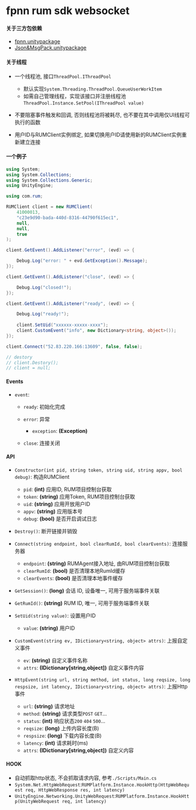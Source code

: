 # fpnn rum sdk websocket #

#### 关于三方包依赖 ####
* [fpnn.unitypackage](https://github.com/highras/fpnn-sdk-unity)
* [Json&MsgPack.unitypackage](https://github.com/deniszykov/msgpack-unity3d)

#### 关于线程 ####

* 一个线程池, 接口`ThreadPool.IThreadPool`
    * 默认实现`System.Threading.ThreadPool.QueueUserWorkItem`
    * 如需自己管理线程，实现该接口并注册线程池`ThreadPool.Instance.SetPool(IThreadPool value)`

* 不要阻塞事件触发和回调, 否则线程池将被耗尽, 也不要在其中调用仅UI线程可执行的函数

* 用户ID与RUMClient实例绑定, 如果切换用户ID请使用新的RUMClient实例重新建立连接

#### 一个例子 ####
```c#
using System;
using System.Collections;
using System.Collections.Generic;
using UnityEngine;

using com.rum;

RUMClient client = new RUMClient(
    41000013,
    "c23e9d90-bada-440d-8316-44790f615ec1",
    null,
    null,
    true
);

client.GetEvent().AddListener("error", (evd) => {

    Debug.Log("error: " + evd.GetException().Message);
});

client.GetEvent().AddListener("close", (evd) => {

    Debug.Log("closed!");
});

client.GetEvent().AddListener("ready", (evd) => {

    Debug.Log("ready!");
    
    client.SetUid("xxxxxx-xxxxx-xxxx");
    client.CustomEvent("info", new Dictionary<string, object>());
});

client.Connect("52.83.220.166:13609", false, false);

// destory
// client.Destory();
// client = null;
```

#### Events ####
* `event`:
    * `ready`: 初始化完成 

    * `error`: 异常
        * `exception`: **(Exception)**

    * `close`: 连接关闭

#### API ####
* `Constructor(int pid, string token, string uid, string appv, bool debug)`: 构造RUMClient
    * `pid`: **(int)** 应用ID, RUM项目控制台获取
    * `token`: **(string)** 应用Token, RUM项目控制台获取
    * `uid`: **(string)** 应用开放用户ID 
    * `appv`: **(string)** 应用版本号
    * `debug`: **(bool)** 是否开启调试日志

* `Destroy()`: 断开链接并销毁 

* `Connect(string endpoint, bool clearRumId, bool clearEvents)`: 连接服务器
    * `endpoint`: **(string)** RUMAgent接入地址, 由RUM项目控制台获取
    * `clearRumId`: **(bool)** 是否清理本地RumId缓存
    * `clearEvents`: **(bool)** 是否清理本地事件缓存

* `GetSession()`: **(long)** 会话 ID, 设备唯一, 可用于服务端事件关联

* `GetRumId()`: **(string)** RUM ID, 唯一, 可用于服务端事件关联

* `SetUid(string value)`: 设置用户ID
    * `value`: **(string)** 用户ID

* `CustomEvent(string ev, IDictionary<string, object> attrs)`: 上报自定义事件 
    * `ev`: **(string)** 自定义事件名称
    * `attrs`: **(IDictionary[string,object])** 自定义事件内容

* `HttpEvent(string url, string method, int status, long reqsize, long respsize, int latency, IDictionary<string, object> attrs)`: 上报Http事件 
    * `url`: **(string)** 请求地址
    * `method`: **(string)** 请求类型`POST` `GET`...
    * `status`: **(int)** 响应状态`200` `404` `500`...
    * `reqsize`: **(long)** 上传内容长度(B)
    * `respsize`: **(long)** 下载内容长度(B)
    * `latency`: **(int)** 请求耗时(ms)
    * `attrs`: **(IDictionary[string,object])** 自定义内容

#### HOOK ####
* 自动抓取http状态, 不会抓取请求内容, 参考`./Scripts/Main.cs`
* `System.Net.HttpWebRequest`:`RUMPlatform.Instance.HookHttp(HttpWebRequest req, HttpWebResponse res, int latency)`
* `UnityEngine.Networking.UnityWebRequest`:`RUMPlatform.Instance.HookHttp(UnityWebRequest req, int latency)`